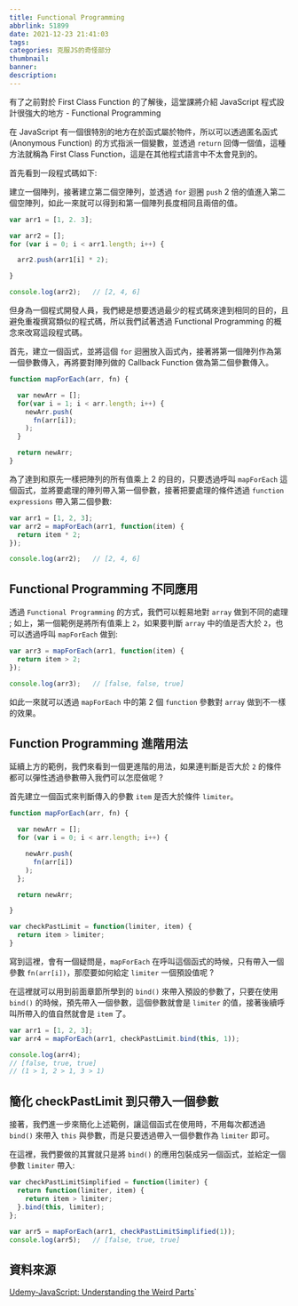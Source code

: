 ```yaml
---
title: Functional Programming
abbrlink: 51899
date: 2021-12-23 21:41:03
tags:
categories: 克服JS的奇怪部分
thumbnail:
banner:
description:
---
```


有了之前對於 First Class Function 的了解後，這堂課將介紹 JavaScript 程式設計很強大的地方 - Functional Programming

<!-- more -->

在 JavaScript 有一個很特別的地方在於函式屬於物件，所以可以透過匿名函式 (Anonymous Function) 的方式指派一個變數，並透過 `return` 回傳一個值，這種方法就稱為 First Class Function，這是在其他程式語言中不太會見到的。

首先看到一段程式碼如下:

建立一個陣列，接著建立第二個空陣列，並透過 `for` 迴圈 `push` 2 倍的值進入第二個空陣列，如此一來就可以得到和第一個陣列長度相同且兩倍的值。 

```js
var arr1 = [1, 2. 3];

var arr2 = [];
for (var i = 0; i < arr1.length; i++) {

  arr2.push(arr1[i] * 2);

}

console.log(arr2);   // [2, 4, 6]
```

但身為一個程式開發人員，我們總是想要透過最少的程式碼來達到相同的目的，且避免重複撰寫類似的程式碼，所以我們試著透過 Functional Programming 的概念來改寫這段程式碼。

首先，建立一個函式，並將這個 `for` 迴圈放入函式內，接著將第一個陣列作為第一個參數傳入，再將要對陣列做的 Callback Function 做為第二個參數傳入。

```js
function mapForEach(arr, fn) {

  var newArr = [];
  for(var i = 1; i < arr.length; i++) {
    newArr.push(
      fn(arr[i]);
    );
  }

  return newArr;
}
```

為了達到和原先一樣把陣列的所有值乘上 2 的目的，只要透過呼叫 `mapForEach` 這個函式，並將要處理的陣列帶入第一個參數，接著把要處理的條件透過 `function expressions` 帶入第二個參數:

```js
var arr1 = [1, 2, 3];
var arr2 = mapForEach(arr1, function(item) {
  return item * 2;
});

console.log(arr2);   // [2, 4, 6]
```

## Functional Programming 不同應用

透過 `Functional Programming` 的方式，我們可以輕易地對 `array` 做到不同的處理 ; 如上，第一個範例是將所有值乘上 `2`，如果要判斷 `array` 中的值是否大於 `2`，也可以透過呼叫 `mapForEach` 做到:

```js
var arr3 = mapForEach(arr1, function(item) {
  return item > 2;
});

console.log(arr3);   // [false, false, true]
```

如此一來就可以透過 `mapForEach` 中的第 2 個 `function` 參數對 `array` 做到不一樣的效果。

## Function Programming 進階用法

延續上方的範例，我們來看到一個更進階的用法，如果連判斷是否大於 `2` 的條件都可以彈性透過參數帶入我們可以怎麼做呢 ?

首先建立一個函式來判斷傳入的參數 `item` 是否大於條件 `limiter`。

```js
function mapForEach(arr, fn) {

  var newArr = [];
  for (var i = 0; i < arr.length; i++) {

    newArr.push(
      fn(arr[i])
    );
  };

  return newArr;

}

var checkPastLimit = function(limiter, item) {
  return item > limiter;
}
```

寫到這裡，會有一個疑問是，`mapForEach` 在呼叫這個函式的時候，只有帶入一個參數 `fn(arr[i])`，那麼要如何給定 `limiter` 一個預設值呢 ?

在這裡就可以用到前面章節所學到的 `bind()` 來帶入預設的參數了，只要在使用 `bind()` 的時候，預先帶入一個參數，這個參數就會是 `limiter` 的值，接著後續呼叫所帶入的值自然就會是 `item` 了。

```js
var arr1 = [1, 2, 3];
var arr4 = mapForEach(arr1, checkPastLimit.bind(this, 1));

console.log(arr4);
// [false, true, true]
// (1 > 1, 2 > 1, 3 > 1)
```

## 簡化 checkPastLimit 到只帶入一個參數

接著，我們進一步來簡化上述範例，讓這個函式在使用時，不用每次都透過 `bind()` 來帶入 `this` 與參數，而是只要透過帶入一個參數作為 `limiter` 即可。

在這裡，我們要做的其實就只是將 `bind()` 的應用包裝成另一個函式，並給定一個參數 `limiter` 帶入:

```js
var checkPastLimitSimplified = function(limiter) {
  return function(limiter, item) {
    return item > limiter;
  }.bind(this, limiter);
};
 
var arr5 = mapForEach(arr1, checkPastLimitSimplified(1));
console.log(arr5);   // [false, true, true]
```


## 資料來源

[Udemy-JavaScript: Understanding the Weird Parts](https://www.udemy.com/course/understand-javascript/)`
